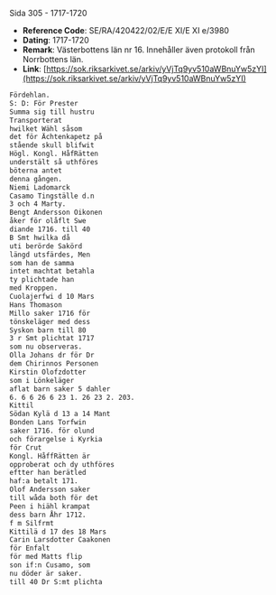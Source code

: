 Sida 305 - 1717-1720

- **Reference Code**: SE/RA/420422/02/E/E XI/E XI e/3980
- **Dating**: 1717-1720
- **Remark**: Västerbottens län nr 16. Innehåller även protokoll från Norrbottens län.
- **Link**: [https://sok.riksarkivet.se/arkiv/yVjTq9yv510aWBnuYw5zYI](https://sok.riksarkivet.se/arkiv/yVjTq9yv510aWBnuYw5zYI)

```txt linenums="1"
Fördehlan.
S: D: För Prester
Summa sig till hustru
Transporterat
hwilket Wähl såsom
det för Ächtenkapetz på
stående skull blifwit
Högl. Kongl. HåfRätten
understält så uthföres
böterna antet
denna gången.
Niemi Ladomarck
Casamo Tingställe d.n
3 och 4 Marty.
Bengt Andersson Oikonen
åker för olåflt Swe
diande 1716. till 40
B Smt hwilka då
uti berörde Sakörd
längd utsfärdes, Men
som han de samma
intet machtat betahla
ty plichtade han
med Kroppen.
Cuolajerfwi d 10 Mars
Hans Thomason
Millo saker 1716 för
tönskeläger med dess
Syskon barn till 80
3 r Smt plichtat 1717
som nu observeras.
Olla Johans dr för Dr
dem Chirinnos Personen
Kirstin Olofzdotter
som i Lönkeläger
aflat barn saker 5 dahler
6. 6 6 26 6 23 1. 26 23 2. 203.
Kittil
Södan Kylä d 13 a 14 Mant
Bonden Lans Torfwin
saker 1716. för olund
och förargelse i Kyrkia
för Crut
Kongl. HåffRätten är
opproberat och dy uthföres
eftter han berätled
haf:a betalt 171.
Olof Andersson saker
till wåda both för det
Peen i hiähl krampat
dess barn Åhr 1712.
f m Silfrmt
Kittilä d 17 des 18 Mars
Carin Larsdotter Caakonen
för Enfalt
för med Matts flip
son if:n Cusamo, som
nu döder är saker.
till 40 Dr S:mt plichta
```
